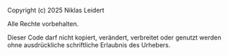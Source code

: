 Copyright (c) 2025 Niklas Leidert

Alle Rechte vorbehalten.

Dieser Code darf nicht kopiert, verändert, verbreitet oder genutzt werden ohne ausdrückliche schriftliche Erlaubnis des Urhebers.
